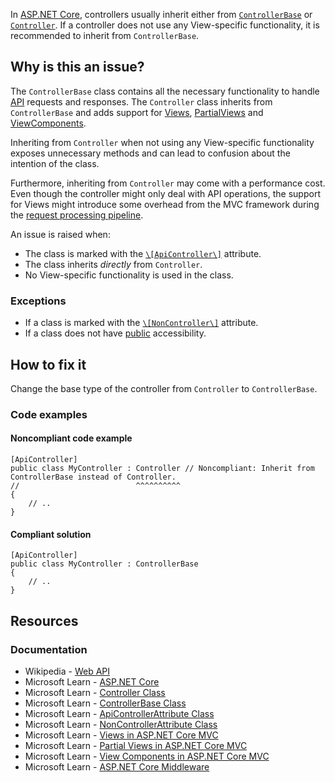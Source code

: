 In [ASP.NET Core](https://learn.microsoft.com/en-us/aspnet/core), controllers usually inherit either from [`ControllerBase`](https://learn.microsoft.com/en-us/dotnet/api/microsoft.aspnetcore.mvc.controllerbase) or [`Controller`](https://learn.microsoft.com/en-us/dotnet/api/microsoft.aspnetcore.mvc.controller). If a controller does not use any
View-specific functionality, it is recommended to inherit from `ControllerBase`.

## Why is this an issue?

The `ControllerBase` class contains all the necessary functionality to handle [API](https://en.wikipedia.org/wiki/Web_API)
requests and responses. The `Controller` class inherits from `ControllerBase` and adds support for [Views](https://learn.microsoft.com/en-us/aspnet/core/mvc/views/overview), [PartialViews](https://learn.microsoft.com/en-us/aspnet/core/mvc/views/partial) and [ViewComponents](https://learn.microsoft.com/en-us/aspnet/core/mvc/views/view-components).

Inheriting from `Controller` when not using any View-specific functionality exposes unnecessary methods and can lead to confusion about
the intention of the class.

Furthermore, inheriting from `Controller` may come with a performance cost. Even though the controller might only deal with API
operations, the support for Views might introduce some overhead from the MVC framework during the [request processing pipeline](https://learn.microsoft.com/en-us/aspnet/core/fundamentals/middleware).

An issue is raised when:

-   The class is marked with the [`\[ApiController\]`](https://learn.microsoft.com/en-us/aspnet/core/web-api#apicontroller-attribute) attribute.
-   The class inherits *directly* from `Controller`.
-   No View-specific functionality is used in the class.

### Exceptions

-   If a class is marked with the [`\[NonController\]`](https://learn.microsoft.com/en-us/dotnet/api/microsoft.aspnetcore.mvc.noncontrollerattribute) attribute.
-   If a class does not have [public](https://learn.microsoft.com/en-us/dotnet/csharp/language-reference/keywords/public) accessibility.

## How to fix it

Change the base type of the controller from `Controller` to `ControllerBase`.

### Code examples

#### Noncompliant code example

    [ApiController]
    public class MyController : Controller // Noncompliant: Inherit from ControllerBase instead of Controller.
    //                          ^^^^^^^^^^
    {
        // ..
    }

#### Compliant solution

    [ApiController]
    public class MyController : ControllerBase
    {
        // ..
    }

## Resources

### Documentation

-   Wikipedia - [Web API](https://en.wikipedia.org/wiki/Web_API)
-   Microsoft Learn - [ASP.NET Core](https://learn.microsoft.com/en-us/aspnet/core)
-   Microsoft Learn - [Controller Class](https://learn.microsoft.com/en-us/dotnet/api/microsoft.aspnetcore.mvc.controller)
-   Microsoft Learn - [ControllerBase Class](https://learn.microsoft.com/en-us/dotnet/api/microsoft.aspnetcore.mvc.controllerbase)
-   Microsoft Learn - [ApiControllerAttribute
  Class](https://learn.microsoft.com/en-us/dotnet/api/microsoft.aspnetcore.mvc.apicontrollerattribute)
-   Microsoft Learn - [NonControllerAttribute
  Class](https://learn.microsoft.com/en-us/dotnet/api/microsoft.aspnetcore.mvc.noncontrollerattribute)
-   Microsoft Learn - [Views in ASP.NET Core MVC](https://learn.microsoft.com/en-us/aspnet/core/mvc/views/overview)
-   Microsoft Learn - [Partial Views in ASP.NET Core MVC](https://learn.microsoft.com/en-us/aspnet/core/mvc/views/partial)
-   Microsoft Learn - [View Components in ASP.NET Core MVC](https://learn.microsoft.com/en-us/aspnet/core/mvc/views/view-components)
-   Microsoft Learn - [ASP.NET Core Middleware](https://learn.microsoft.com/en-us/aspnet/core/fundamentals/middleware)